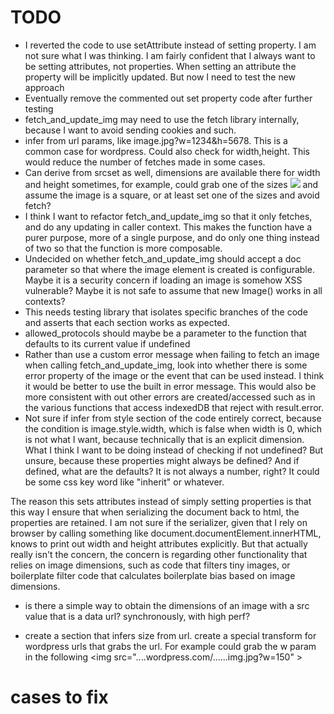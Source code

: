 
# TODO

* I reverted the code to use setAttribute instead of setting property. I am not
sure what I was thinking. I am fairly confident that I always want to be
setting attributes, not properties. When setting an attribute the property will
be implicitly updated. But now I need to test the new approach
* Eventually remove the commented out set property code after further testing
* fetch_and_update_img may need to use the fetch library internally, because
I want to avoid sending cookies and such.
* infer from url params, like image.jpg?w=1234&h=5678. This is a common
case for wordpress. Could also check for width,height. This would reduce the
number of fetches made in some cases.
* Can derive from srcset as well, dimensions are available there for
width and height sometimes, for example, could grab one of the sizes
<img src="url" srcset="url 640w, url 680w, url 840w"> and assume the image is
a square, or at least set one of the sizes and avoid fetch?
* I think I want to refactor fetch_and_update_img so that it only fetches, and
do any updating in caller context. This makes the function have a purer purpose,
more of a single purpose, and do only one thing instead of two so that the
function is more composable.
* Undecided on whether fetch_and_update_img should accept a doc parameter so
that where the image element is created is configurable. Maybe it is a security
concern if loading an image is somehow XSS vulnerable? Maybe it is not safe to
assume that new Image() works in all contexts?
* This needs testing library that isolates specific branches of the code and
asserts that each section works as expected.
* allowed_protocols should maybe be a parameter to the function that defaults to
its current value if undefined
* Rather than use a custom error message when failing to fetch an image when
calling fetch_and_update_img, look into whether there is some error property
of the image or the event that can be used instead. I think it would be better
to use the built in error message. This would also be more consistent with out
other errors are created/accessed such as in the various functions that access
indexedDB that reject with result.error.
* Not sure if infer from style section of the code entirely correct, because the
condition is image.style.width, which is false when width is 0, which is not
what I want, because technically that is an explicit dimension. What I think I
want to be doing instead of checking if not undefined? But unsure, because these
properties might always be defined? And if defined, what are the defaults? It
is not always a number, right? It could be some css key word like "inherit" or
whatever.

The reason this sets attributes instead of simply setting properties is that this
way I ensure that when serializing the document back to html, the properties are
retained. I am not sure if the serializer, given that I rely on browser by
calling something like document.documentElement.innerHTML, knows to print out
width and height attributes explicitly.  But that actually really isn't the
concern, the concern is regarding other functionality that relies on image
dimensions, such as code that filters tiny images, or boilerplate filter code that
calculates boilerplate bias based on image dimensions.

* is there a simple way to obtain the dimensions of an image with a src value
that is a data url? synchronously, with high perf?

* create a section that infers size from url. create a special transform for
wordpress urls that grabs the url. For example could grab the w param in the
following &lt;img src="....wordpress.com/......img.jpg?w=150" &gt;


# cases to fix
